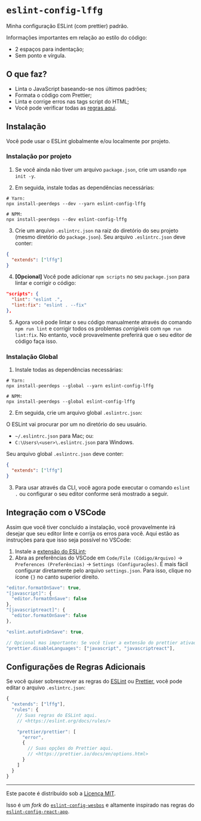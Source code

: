 # `eslint-config-lffg`

Minha configuração ESLint (com prettier) padrão.

Informações importantes em relação ao estilo do código:

- 2 espaços para indentação;
- Sem ponto e vírgula.

## O que faz?

- Linta o JavaScript baseando-se nos últimos padrões;
- Formata o código com Prettier;
- Linta e corrige erros nas tags script do HTML;
- Você pode verificar todas as [regras aqui](https://github.com/lffg/eslint-config-lffg/blob/master/.eslintrc.js).

## Instalação

Você pode usar o ESLint globalmente e/ou localmente por projeto.

### Instalação por projeto

1. Se você ainda não tiver um arquivo `package.json`, crie um usando `npm init -y`.

2. Em seguida, instale todas as dependências necessárias:

```shell
# Yarn:
npx install-peerdeps --dev --yarn eslint-config-lffg

# NPM:
npx install-peerdeps --dev eslint-config-lffg
```

3. Crie um arquivo `.eslintrc.json` na raiz do diretório do seu projeto (mesmo diretório do `package.json`). Seu arquivo `.eslintrc.json` deve conter:

```json
{
  "extends": ["lffg"]
}
```

4. **[Opcional]** Você pode adicionar `npm scripts` no seu `package.json` para lintar e corrigir o código:

```json
"scripts": {
  "lint": "eslint .",
  "lint:fix": "eslint . --fix"
},
```

5. Agora você pode lintar o seu código manualmente através do comando `npm run lint` e corrigir todos os problemas _corrigíveis_ com `npm run lint:fix`. No entanto, você provavelmente preferirá que o seu editor de código faça isso.

### Instalação Global

1. Instale todas as dependências necessárias:

```shell
# Yarn:
npx install-peerdeps --global --yarn eslint-config-lffg

# NPM:
npx install-peerdeps --global eslint-config-lffg
```

2. Em seguida, crie um arquivo global `.eslintrc.json`:

O ESLint vai procurar por um no diretório do seu usuário.

- `~/.eslintrc.json` para Mac; ou:
- `C:\Users\<user>\.eslintrc.json` para Windows.

Seu arquivo global `.eslintrc.json` deve conter:

```json
{
  "extends": ["lffg"]
}
```

3. Para usar através da CLI, você agora pode executar o comando `eslint .` ou configurar o seu editor conforme será mostrado a seguir.

## Integração com o VSCode

Assim que você tiver concluido a instalação, você provavelmente irá desejar que seu editor linte e corrija os erros para você. Aqui estão as instruções para que isso seja possível no VSCode:

1. Instale a [extensão do ESLint](https://marketplace.visualstudio.com/items?itemName=dbaeumer.vscode-eslint);
2. Abra as preferências do VSCode em `Code/File (Código/Arquivo)` → `Preferences (Preferências)` → `Settings (Configurações)`. É mais fácil configurar diretamente pelo arquivo `settings.json`. Para isso, clique no ícone `{}` no canto superior direito.

```js
"editor.formatOnSave": true,
"[javascript]": {
  "editor.formatOnSave": false
},
"[javascriptreact]": {
  "editor.formatOnSave": false
},

"eslint.autoFixOnSave": true,

// Opcional mas importante: Se você tiver a extensão do prettier ativada para outras linguagens como CSS ou HTML, desligue-a para JavaScript, já que estamos fazendo isso através do ESLint.
"prettier.disableLanguages": ["javascript", "javascriptreact"],
```

## Configurações de Regras Adicionais

Se você quiser sobrescrever as regras do [ESLint](https://eslint.org/docs/rules/) ou [Prettier](https://prettier.io/docs/en/options.html), você pode editar o arquivo `.eslintrc.json`:

```js
{
  "extends": ["lffg"],
  "rules": {
    // Suas regras do ESLint aqui.
    // <https://eslint.org/docs/rules/>

    "prettier/prettier": [
      "error",
      {
        // Suas opções do Prettier aqui.
        // <https://prettier.io/docs/en/options.html>
      }
    ]
  }
}
```

---

Este pacote é distribuído sob a [Licença MIT](https://github.com/lffg/eslint-config-lffg/blob/master/LICENSE).

Isso é um _fork_ do [`eslint-config-wesbos`](https://github.com/wesbos/eslint-config-wesbos) e altamente inspirado nas regras do [`eslint-config-react-app`](https://www.npmjs.com/package/eslint-config-react-app).
